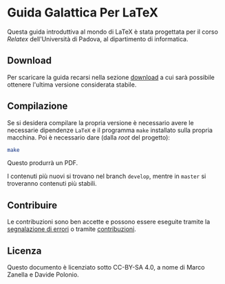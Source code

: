 Guida Galattica Per LaTeX
=========================

Questa guida introduttiva al mondo di LaTeX è stata progettata per il corso
_Relatex_ dell'Università di Padova, al dipartimento di informatica.

## Download

Per scaricare la guida recarsi nella sezione 
[download](https://github.com/R-and-LaTeX/GuidaGalatticaPerLaTeX/releases)
a cui sarà possibile ottenere l'ultima versione considerata stabile.

## Compilazione

Se si desidera compilare la propria versione è necessario avere le necessarie
dipendenze `LaTeX` e il programma `make` installato sulla propria macchina.
Poi è necessario dare (dalla _root_ del progetto):
```sh
make
```

Questo produrrà un PDF.

I contenuti più nuovi si trovano nel branch `develop`, mentre in `master` si
troveranno contenuti più stabili.

## Contribuire

Le contribuzioni sono ben accette e possono essere eseguite tramite la
[segnalazione di errori](https://github.com/R-and-LaTeX/GuidaGalatticaPerLaTeX/issues)
o tramite [contribuzioni](https://github.com/R-and-LaTeX/GuidaGalatticaPerLaTeX/pulls).

## Licenza

Questo documento è licenziato sotto CC-BY-SA 4.0, a nome di Marco Zanella e
Davide Polonio.

